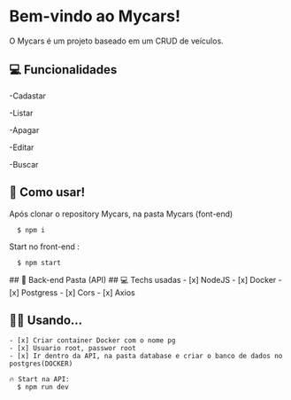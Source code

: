 # Bem-vindo ao Mycars! </hr>
<p>O Mycars é um projeto baseado em um CRUD de veículos.<p>

## 💻 Funcionalidades</hr>
<p>-Cadastar</p>
<p>-Listar</p>
<p>-Apagar</p>
<p>-Editar</p>
<p>-Buscar</p>

## 🚀  Como usar! </hr>
Após clonar o repository Mycars, na pasta Mycars (font-end)
```
  $ npm i
```

Start no front-end :
```
  $ npm start
```

</hr>
## 🚀  Back-end Pasta (API)
</hr>
## 💻 Techs usadas</hr>
- [x] NodeJS
- [x] Docker
- [x] Postgress
- [x] Cors
- [x] Axios

## 👨‍💻 Usando...
```
- [x] Criar container Docker com o nome pg
- [x] Usuario root, passwor root
- [x] Ir dentro da API, na pasta database e criar o banco de dados no postgres(DOCKER)
```

```
🔥 Start na API:
  $ npm run dev
```





